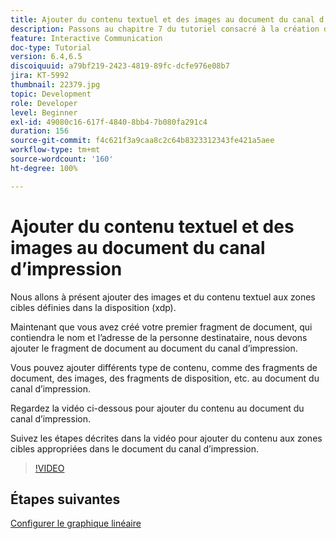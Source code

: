 ```yaml
---
title: Ajouter du contenu textuel et des images au document du canal d’impression
description: Passons au chapitre 7 du tutoriel consacré à la création de votre premier document de communication interactive. Nous allons à présent ajouter des images et du contenu textuel aux zones cibles définies dans la disposition (xdp).
feature: Interactive Communication
doc-type: Tutorial
version: 6.4,6.5
discoiquuid: a79bf219-2423-4819-89fc-dcfe976e08b7
jira: KT-5992
thumbnail: 22379.jpg
topic: Development
role: Developer
level: Beginner
exl-id: 49080c16-617f-4840-8bb4-7b080fa291c4
duration: 156
source-git-commit: f4c621f3a9caa8c2c64b8323312343fe421a5aee
workflow-type: tm+mt
source-wordcount: '160'
ht-degree: 100%

---
```


# Ajouter du contenu textuel et des images au document du canal d’impression

Nous allons à présent ajouter des images et du contenu textuel aux zones cibles définies dans la disposition (xdp).

Maintenant que vous avez créé votre premier fragment de document, qui contiendra le nom et l’adresse de la personne destinataire, nous devons ajouter le fragment de document au document du canal d’impression.

Vous pouvez ajouter différents type de contenu, comme des fragments de document, des images, des fragments de disposition, etc. au document du canal d’impression.

Regardez la vidéo ci-dessous pour ajouter du contenu au document du canal d’impression.

Suivez les étapes décrites dans la vidéo pour ajouter du contenu aux zones cibles appropriées dans le document du canal d’impression.

>[!VIDEO](https://video.tv.adobe.com/v/22379?quality=12&learn=on)

## Étapes suivantes

[Configurer le graphique linéaire](./configuring-line-chart.md)
